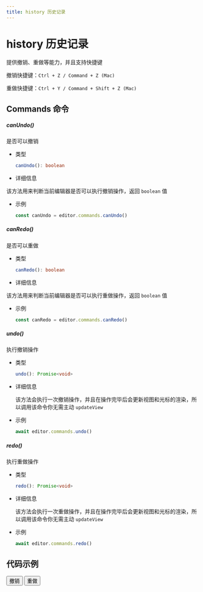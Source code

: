 ```yaml
---
title: history 历史记录
---
```


# history 历史记录

提供撤销、重做等能力，并且支持快捷键

撤销快捷键：`Ctrl + Z / Command + Z (Mac)`

重做快捷键：`Ctrl + Y / Command + Shift + Z (Mac)`

## Commands 命令

##### canUndo()

是否可以撤销

- 类型

  ```ts
  canUndo(): boolean
  ```

- 详细信息

该方法用来判断当前编辑器是否可以执行撤销操作，返回 `boolean` 值

- 示例

  ```ts
  const canUndo = editor.commands.canUndo()
  ```

##### canRedo()

是否可以重做

- 类型

  ```ts
  canRedo(): boolean
  ```

- 详细信息

该方法用来判断当前编辑器是否可以执行重做操作，返回 `boolean` 值

- 示例

  ```ts
  const canRedo = editor.commands.canRedo()
  ```

##### undo()

执行撤销操作

- 类型

  ```ts
  undo(): Promise<void>
  ```

- 详细信息

  该方法会执行一次撤销操作，并且在操作完毕后会更新视图和光标的渲染，所以调用该命令你无需主动 `updateView`

- 示例

  ```ts
  await editor.commands.undo()
  ```

##### redo()

执行重做操作

- 类型

  ```ts
  redo(): Promise<void>
  ```

- 详细信息

  该方法会执行一次重做操作，并且在操作完毕后会更新视图和光标的渲染，所以调用该命令你无需主动 `updateView`

- 示例

  ```ts
  await editor.commands.redo()
  ```

## 代码示例

<div style="margin:0 0 10px 0">
  <button class="demo-button" @click="editor?.commands.undo()">撤销</button>
  <button class="demo-button" @click="editor?.commands.redo()">重做</button>
</div>
<div ref="editorRef" style="width:100%;height:100px;"></div>

<script lang="ts" setup>
  import { useData } from 'vitepress'
  import { onMounted, watch, ref, onBeforeUnmount } from "vue"
  import { Editor } from "../../../lib/kaitify-core.es.js"

  const { isDark } = useData()
  const editorRef = ref<HtmlElement | undefined>()
  const editor = ref<Editor | undefined>()

  onMounted(async ()=>{
    editor.value = await Editor.configure({
      el: editorRef.value,
      value: '我是一段文本，我是一段文本，我是一段文本，我是一段文本，我是一段文本，我是一段文本，我是一段文本，我是一段文本',
      dark: isDark.value,
      placeholder:'请输入正文...'
    })
  })

  onBeforeUnmount(()=>{
    editor.value?.destroy()
  })

  watch(()=>isDark.value,newVal=>{
    if(editor.value){
        editor.value.setDark(isDark.value)
    }
  })
</script>

```

```
